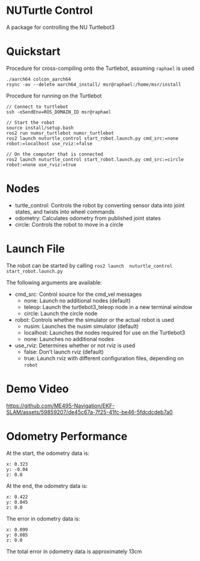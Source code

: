 # NUTurtle Control
A package for controlling the NU Turtlebot3

# Quickstart
Procedure for cross-compiling onto the Turtlebot, assuming `raphael` is used
```
./aarch64 colcon_aarch64
rsync -av --delete aarch64_install/ msr@raphael:/home/msr/install
```

Procedure for running on the Turtlebot
```
// Connect to turtlebot
ssh -oSendEnv=ROS_DOMAIN_ID msr@raphael

// Start the robot
source install/setup.bash
ros2 run numsr_turtlebot numsr_turtlebot
ros2 launch nuturtle_control start_robot.launch.py cmd_src:=none robot:=localhost use_rviz:=false

// On the computer that is connected
ros2 launch nuturtle_control start_robot.launch.py cmd_src:=circle robot:=none use_rviz:=true
```

# Nodes
* turtle_control: Controls the robot by converting sensor data into joint states, and twists into wheel commands
* odometry: Calculates odometry from published joint states
* circle: Controls the robot to move in a circle

# Launch File
The robot can be started by calling `ros2 launch  nuturtle_control start_robot.launch.py`

The following arguments are available:
* cmd_src: Control source for the cmd_vel messages
    * none: Launch no additional nodes (default)
    * teleop: Launch the turtlebot3_teleop node in a new terminal window
    * circle: Launch the circle node
* robot: Controls whether the simulator or the actual robot is used
    * nusim: Launches the nusim simulator (default)
    * localhost: Launches the nodes required for use on the Turtlebot3
    * none: Launches no additional nodes
* use_rviz: Determines whether or not rviz is used
    * false: Don't launch rviz (default)
    * true: Launch rviz with different configuration files, depending on `robot`

# Demo Video
https://github.com/ME495-Navigation/EKF-SLAM/assets/59859207/de45c67a-7f25-41fc-be46-5fdcdcdeb7a0

# Odometry Performance
At the start, the odometry data is:
```
x: 0.323
y: -0.04
z: 0.0
```

At the end, the odometry data is:
```
x: 0.422
y: 0.045
z: 0.0
```

The error in odometry data is:
```
x: 0.099
y: 0.085
z: 0.0
```

The total error in odometry data is approximately 13cm
